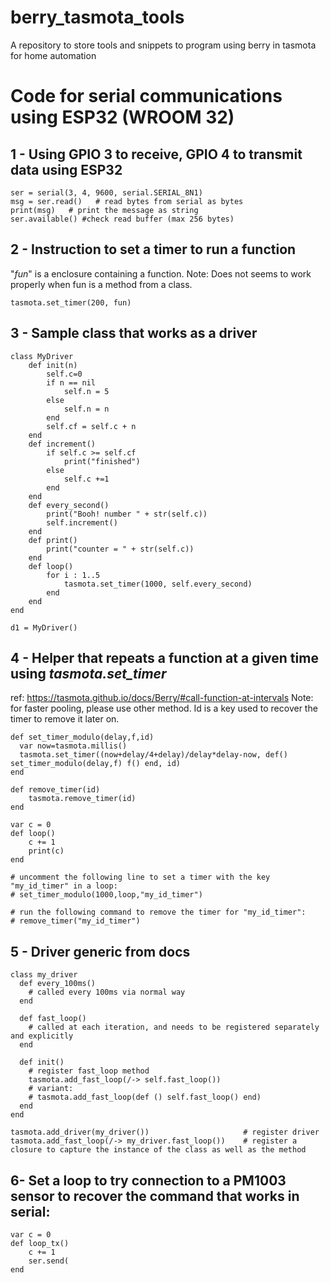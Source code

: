 # berry_tasmota_tools
A repository to store tools and snippets to program using berry in tasmota for home automation

# Code for serial communications using ESP32 (WROOM 32)
## 1 - Using GPIO 3 to receive, GPIO 4 to transmit data using ESP32

    ser = serial(3, 4, 9600, serial.SERIAL_8N1)
    msg = ser.read()   # read bytes from serial as bytes
    print(msg)   # print the message as string
    ser.available() #check read buffer (max 256 bytes)


## 2 - Instruction to set a timer to run a function
"*fun*" is  a enclosure containing a function.
Note: Does not seems to work properly when fun is a method from a class.

    tasmota.set_timer(200, fun)


## 3 - Sample class that works as a driver

    class MyDriver    
        def init(n)
            self.c=0        
            if n == nil
                self.n = 5
            else        
                self.n = n
            end
            self.cf = self.c + n
        end
        def increment()
            if self.c >= self.cf
                print("finished")            
            else
                self.c +=1
            end
        end
        def every_second()
            print("Booh! number " + str(self.c))
            self.increment()
        end
        def print()
            print("counter = " + str(self.c))
        end
        def loop()        
            for i : 1..5
                tasmota.set_timer(1000, self.every_second)
            end
        end
    end
    
    d1 = MyDriver()

## 4 - Helper that repeats a function at a given time using *tasmota.set_timer*
ref: https://tasmota.github.io/docs/Berry/#call-function-at-intervals
Note: for faster pooling, please use other method.
Id is a key used to recover the timer to remove it later on.


    def set_timer_modulo(delay,f,id)
      var now=tasmota.millis()
      tasmota.set_timer((now+delay/4+delay)/delay*delay-now, def() set_timer_modulo(delay,f) f() end, id)
    end
    
    def remove_timer(id)
        tasmota.remove_timer(id)
    end
    
    var c = 0
    def loop()    
        c += 1
        print(c)        
    end
    
    # uncomment the following line to set a timer with the key "my_id_timer" in a loop:
    # set_timer_modulo(1000,loop,"my_id_timer")
    
    # run the following command to remove the timer for "my_id_timer":
    # remove_timer("my_id_timer")
    

## 5 - Driver generic from docs
    class my_driver
      def every_100ms()
        # called every 100ms via normal way
      end

      def fast_loop()
        # called at each iteration, and needs to be registered separately and explicitly
      end

      def init()
        # register fast_loop method
        tasmota.add_fast_loop(/-> self.fast_loop())
        # variant:
        # tasmota.add_fast_loop(def () self.fast_loop() end)
      end
    end

    tasmota.add_driver(my_driver())                     # register driver
    tasmota.add_fast_loop(/-> my_driver.fast_loop())    # register a closure to capture the instance of the class as well as the method

## 6- Set a loop to try connection to a PM1003 sensor to recover the command that works in serial:

    var c = 0
    def loop_tx()    
        c += 1
        ser.send(
    end

    
